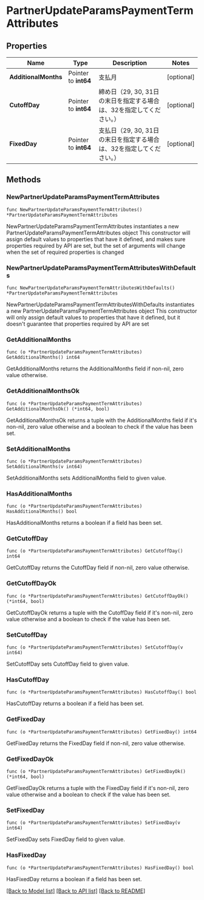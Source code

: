 # PartnerUpdateParamsPaymentTermAttributes

## Properties

Name | Type | Description | Notes
------------ | ------------- | ------------- | -------------
**AdditionalMonths** | Pointer to **int64** | 支払月 | [optional] 
**CutoffDay** | Pointer to **int64** | 締め日（29, 30, 31日の末日を指定する場合は、32を指定してください。） | [optional] 
**FixedDay** | Pointer to **int64** | 支払日（29, 30, 31日の末日を指定する場合は、32を指定してください。） | [optional] 

## Methods

### NewPartnerUpdateParamsPaymentTermAttributes

`func NewPartnerUpdateParamsPaymentTermAttributes() *PartnerUpdateParamsPaymentTermAttributes`

NewPartnerUpdateParamsPaymentTermAttributes instantiates a new PartnerUpdateParamsPaymentTermAttributes object
This constructor will assign default values to properties that have it defined,
and makes sure properties required by API are set, but the set of arguments
will change when the set of required properties is changed

### NewPartnerUpdateParamsPaymentTermAttributesWithDefaults

`func NewPartnerUpdateParamsPaymentTermAttributesWithDefaults() *PartnerUpdateParamsPaymentTermAttributes`

NewPartnerUpdateParamsPaymentTermAttributesWithDefaults instantiates a new PartnerUpdateParamsPaymentTermAttributes object
This constructor will only assign default values to properties that have it defined,
but it doesn't guarantee that properties required by API are set

### GetAdditionalMonths

`func (o *PartnerUpdateParamsPaymentTermAttributes) GetAdditionalMonths() int64`

GetAdditionalMonths returns the AdditionalMonths field if non-nil, zero value otherwise.

### GetAdditionalMonthsOk

`func (o *PartnerUpdateParamsPaymentTermAttributes) GetAdditionalMonthsOk() (*int64, bool)`

GetAdditionalMonthsOk returns a tuple with the AdditionalMonths field if it's non-nil, zero value otherwise
and a boolean to check if the value has been set.

### SetAdditionalMonths

`func (o *PartnerUpdateParamsPaymentTermAttributes) SetAdditionalMonths(v int64)`

SetAdditionalMonths sets AdditionalMonths field to given value.

### HasAdditionalMonths

`func (o *PartnerUpdateParamsPaymentTermAttributes) HasAdditionalMonths() bool`

HasAdditionalMonths returns a boolean if a field has been set.

### GetCutoffDay

`func (o *PartnerUpdateParamsPaymentTermAttributes) GetCutoffDay() int64`

GetCutoffDay returns the CutoffDay field if non-nil, zero value otherwise.

### GetCutoffDayOk

`func (o *PartnerUpdateParamsPaymentTermAttributes) GetCutoffDayOk() (*int64, bool)`

GetCutoffDayOk returns a tuple with the CutoffDay field if it's non-nil, zero value otherwise
and a boolean to check if the value has been set.

### SetCutoffDay

`func (o *PartnerUpdateParamsPaymentTermAttributes) SetCutoffDay(v int64)`

SetCutoffDay sets CutoffDay field to given value.

### HasCutoffDay

`func (o *PartnerUpdateParamsPaymentTermAttributes) HasCutoffDay() bool`

HasCutoffDay returns a boolean if a field has been set.

### GetFixedDay

`func (o *PartnerUpdateParamsPaymentTermAttributes) GetFixedDay() int64`

GetFixedDay returns the FixedDay field if non-nil, zero value otherwise.

### GetFixedDayOk

`func (o *PartnerUpdateParamsPaymentTermAttributes) GetFixedDayOk() (*int64, bool)`

GetFixedDayOk returns a tuple with the FixedDay field if it's non-nil, zero value otherwise
and a boolean to check if the value has been set.

### SetFixedDay

`func (o *PartnerUpdateParamsPaymentTermAttributes) SetFixedDay(v int64)`

SetFixedDay sets FixedDay field to given value.

### HasFixedDay

`func (o *PartnerUpdateParamsPaymentTermAttributes) HasFixedDay() bool`

HasFixedDay returns a boolean if a field has been set.


[[Back to Model list]](../README.md#documentation-for-models) [[Back to API list]](../README.md#documentation-for-api-endpoints) [[Back to README]](../README.md)


